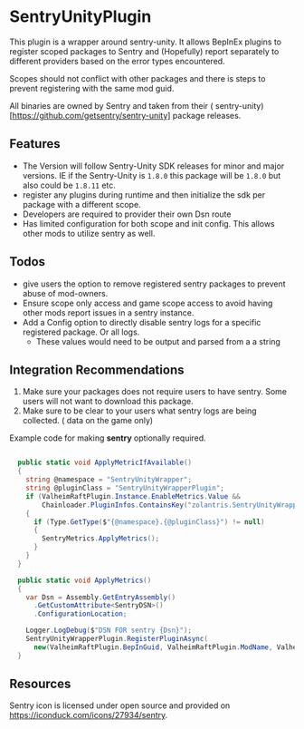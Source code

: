 # SentryUnityPlugin

This plugin is a wrapper around sentry-unity. It allows BepInEx plugins to
register scoped packages to Sentry and (Hopefully) report separately to
different providers based on the error types encountered.

Scopes should not conflict with other packages and there is steps to prevent
registering with the same mod guid.

All binaries are owned by Sentry and taken from their (
sentry-unity)[https://github.com/getsentry/sentry-unity] package
releases.

## Features

- The Version will follow Sentry-Unity SDK releases for minor and major
  versions. IE if the Sentry-Unity is `1.8.0` this package will be `1.8.0` but
  also
  could be `1.8.11` etc.
- register any plugins during runtime and then
  initialize the sdk per package with a different scope.
- Developers are required to provider their own Dsn route
- Has limited configuration for both scope and init config. This allows other
  mods to utilize sentry as well.

## Todos

- give users the option to remove registered sentry packages to prevent abuse of
  mod-owners.
- Ensure scope only access and game scope access to avoid having other mods
  report issues in a sentry instance.
- Add a Config option to directly disable sentry logs for a specific registered
  package. Or all logs.
    - These values would need to be output and parsed from a a string

## Integration Recommendations

1. Make sure your packages does not require users to have sentry. Some users
   will not want to download this package.
2. Make sure to be clear to your users what sentry logs are being collected. (
   data on the game only)

Example code for making **sentry** optionally required.

```csharp

  public static void ApplyMetricIfAvailable()
  {
    string @namespace = "SentryUnityWrapper";
    string @pluginClass = "SentryUnityWrapperPlugin";
    if (ValheimRaftPlugin.Instance.EnableMetrics.Value &&
        Chainloader.PluginInfos.ContainsKey("zolantris.SentryUnityWrapper"))
    {
      if (Type.GetType($"{@namespace}.{@pluginClass}") != null)
      {
        SentryMetrics.ApplyMetrics();
      }
    }
  }

  public static void ApplyMetrics()
  {
    var Dsn = Assembly.GetEntryAssembly()
      .GetCustomAttribute<SentryDSN>()
      .ConfigurationLocation;

    Logger.LogDebug($"DSN FOR sentry {Dsn}");
    SentryUnityWrapperPlugin.RegisterPluginAsync(
      new(ValheimRaftPlugin.BepInGuid, ValheimRaftPlugin.ModName, ValheimRaftPlugin.Version,Dsn));
  }
```

## Resources

Sentry icon is licensed under open source and provided
on https://iconduck.com/icons/27934/sentry.